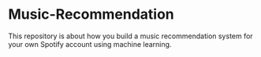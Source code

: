 # Music-Recommendation
This repository is about how you build a music recommendation system for your own Spotify account using machine learning.
